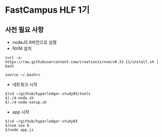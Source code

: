 # FastCampus HLF 1기 
## 사전 필요 사항 ##
* nodeJS 6버전으로 실행
* NVM 설치
```
curl -o- https://raw.githubusercontent.com/creationix/nvm/v0.33.11/install.sh | bash

source ~/.bashrc
```
* 네트워크 시작

```
$)cd ~/github/hyperledger-study03/tools
$)./4-node.sh
$)./4-node-setup.sh
```

* app 시작

```
$)cd ~/github/hyperledger-study03
$)nvm use 6
$)node app.js
```
